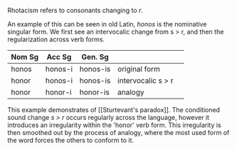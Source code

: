 Rhotacism refers to consonants changing to *r*. 

An example of this can be seen in old Latin, *honos* is the nominative singular form. We first see an intervocalic change from s > r, and then the regularization across verb forms.

| Nom Sg | Acc Sg | Gen. Sg |  |  |
| ---- | ---- | ---- | ---- | ---- |
| honos | honos-i | honos-is | original form |  |
| honor | honos-i | honos-is | intervocalic s > r |  |
| honor | honor-i | honor-is | analogy |  |

This example demonstrates of [[Sturtevant's paradox]]. The conditioned sound change *s > r* occurs regularly across the language, however it introduces an irregularity within the 'honor' verb form. This irregularity is then smoothed out by the process of analogy, where the most used form of the word forces the others to conform to it.

